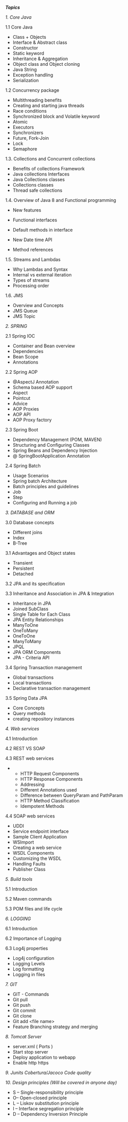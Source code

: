 ***Topics***

*1. Core Java*

1.1 Core Java

- Class + Objects
- Interface &amp; Abstract class
- Constructor
- Static keyword
- Inheritance &amp; Aggregation
- Object class and Object cloning
- Java String
- Exception handling
- Serialization

1.2 Concurrency package

- Multithreading benefits
- Creating and starting java threads
- Race conditions
- Synchronized block and Volatile keyword
- Atomic
- Executors
- Synchronizers
- Future, Fork-Join
- Lock
- Semaphore

1.3. Collections and Concurrent collections

- Benefits of collections Framework
- Java collections Interfaces
- Java Collections classes
- Collections classes
- Thread safe collections

1.4. Overview of Java 8 and Functional programming

- New features
- Functional interfaces
- Default methods in interface
- New Date time API

- Method references

1.5. Streams and Lambdas

- Why Lambdas and Syntax
- Internal vs external iteration
- Types of streams
- Processing order

1.6. JMS

- Overview and Concepts
- JMS Queue
- JMS Topic

*2. SPRING*

2.1 Spring IOC

- Container and Bean overview
- Dependencies
- Bean Scope
- Annotations

2.2 Spring AOP

- @AspectJ Annotation
- Schema based AOP support
- Aspect
- Pointcut
- Advice
- AOP Proxies
- AOP API
- AOP Proxy factory

2.3 Spring Boot

- Dependency Management (POM, MAVEN)
- Structuring and Configuring Classes
- Spring Beans and Dependency Injection
- @ SpringBootApplication Annotation

2.4 Spring Batch

- Usage Scenarios
- Spring batch Architecture
- Batch principles and guidelines
- Job
- Step
- Configuring and Running a job

*3. DATABASE and ORM*

3.0 Database concepts

- Different joins
- Index
- B-Tree

3.1 Advantages and Object states

- Transient
- Persistent
- Detached

3.2 JPA and its specification

3.3 Inheritance and Association in JPA &amp; Integration

- Inheritance in JPA
- Joined SubClass
- Single Table for Each Class
- JPA Entity Relationships
- ManyToOne
- OneToMany
- OneToOne
- ManyToMany
- JPQL
- JPA ORM Components
- JPA - Criteria API

3.4 Spring Transaction management

- Global transactions
- Local transactions
- Declarative transaction management

3.5 Spring Data JPA

- Core Concepts
- Query methods
- creating repository instances

*4. Web services*

4.1 Introduction

4.2 REST VS SOAP

4.3 REST web services

-
  - HTTP Request Components
  - HTTP Response Components
  - Addressing
  - Different Annotations used
  - Difference between QueryParam and PathParam
  - HTTP Method Classification
  - Idempotent Methods

4.4 SOAP web services

- UDDI
- Service endpoint interface
- Sample Client Application
- WSImport
- Creating a web service
- WSDL Components
- Customizing the WSDL
- Handling Faults
- Publisher Class

*5. Build tools*

5.1 Introduction

5.2 Maven commands

5.3 POM files and life cycle

*6. LOGGING*

6.1 Introduction

6.2 Importance of Logging

6.3 Log4j properties

- Log4j configuration
- Logging Levels
- Log formatting
- Logging in files

*7.  GIT*

- GIT - Commands
- Git pull
- Git push
- Git commit
- Git clone
- Git add &lt;file name&gt;
- Feature Branching strategy and merging

*8. Tomcat Server*

- server.xml  ( Ports )
- Start stop server
- Deploy application to webapp
- Enable http https

*9. Junits Cobertura/Jacoco Code quality*

*10. Design principles (Will be covered in anyone day)*

- S – Single-responsibility principle
- O– Open-closed principle
- L – Liskov substitution principle
- I – Interface segregation principle
- D – Dependency Inversion Principle
